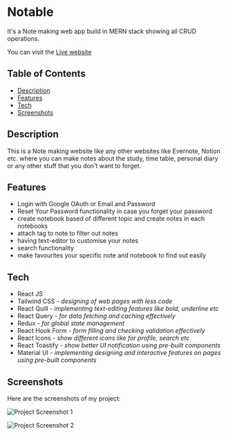 # Notable

<p>It's a Note making web app build in MERN stack showing all CRUD operations.</p>

You can visit the [Live website](https://notable-client.vercel.app)  

## Table of Contents

- [Description](#description)
- [Features](#features)
- [Tech](#tech)
- [Screenshots](#screenshots)

## Description

This is a Note making website like any other websites like Evernote, Notion etc. where you can make notes about the study, time table, personal diary or any other stuff that you don't want to forget.

## Features

- Login with Google OAuth or Email and Password
- Reset Your Password functionality in case you forget your password
- create notebook based of different topic and create notes in each notebooks
- attach tag to note to filter out notes
- having text-editor to customise your notes
- search functionality
- make favourites your specific note and notebook to find out easily


## Tech
<ul>
<li>React JS</li>
<li>Tailwind CSS - <i>designing of web pages with less code</i></li>
<li>React Quill - <i>implementing text-editing features like bold, underline etc</i></li>
<li>React Query - <i>for data fetching and caching effectively</i></li>
<li>Redux - <i>for global state management</i></li>
<li>React Hook Form - <i>form filling and checking validation effectively</i></li>
<li>React Icons - <i>show different icons like for profile, search etc</i></li>
<li>React Toastify - <i>show better UI notification using pre-built components</i></li>
<li>Material UI - <i>implementing designing and interactive features on pages using pre-built components</i></li>
</ul>

## Screenshots

Here are the screenshots of my project:

![Project Screenshot 1](https://notable-client.s3.ap-south-1.amazonaws.com/images/notable1.png)

![Project Screenshot 2](https://notable-client.s3.ap-south-1.amazonaws.com/images/notable2.png)
